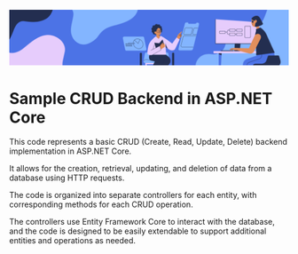 ![Banner](./docs/banner.png)
# Sample CRUD Backend in ASP.NET Core

This code represents a basic CRUD (Create, Read, Update, Delete) backend implementation in ASP.NET Core.

It allows for the creation, retrieval, updating, and deletion of data from a database using HTTP requests.

The code is organized into separate controllers for each entity, with corresponding methods for each CRUD operation.

The controllers use Entity Framework Core to interact with the database, and the code is designed to be easily extendable
to support additional entities and operations as needed.